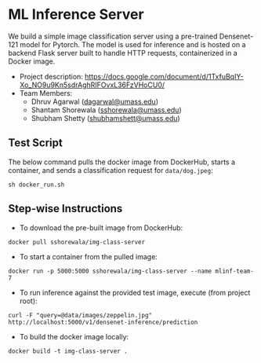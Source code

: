 # ML Inference Server

We build a simple image classification server using a pre-trained Densenet-121 model for Pytorch. The model is used for inference and is hosted on a backend Flask server built to handle HTTP requests, containerized in a Docker image.

* Project description: https://docs.google.com/document/d/1TxfuBqIY-Xo_NO9u9Kn5sdrAghRIFOvxL36FzVHoCU0/
* Team Members:
	* Dhruv Agarwal (dagarwal@umass.edu)
	* Shantam Shorewala (sshorewala@umass.edu)
	* Shubham Shetty (shubhamshett@umass.edu)


## Test Script

The below command pulls the docker image from DockerHub, starts a container, and sends a classification request for `data/dog.jpeg`: 
````
sh docker_run.sh 
````

## Step-wise Instructions
* To download the pre-built image from DockerHub:
````
docker pull sshorewala/img-class-server
````
* To start a container from the pulled image:
````
docker run -p 5000:5000 sshorewala/img-class-server --name mlinf-team-7
````
* To run inference against the provided test image, execute (from project root):
```
curl -F "query=@data/images/zeppelin.jpg" http://localhost:5000/v1/densenet-inference/prediction
```
* To build the docker image locally:
````
docker build -t img-class-server .  
````

